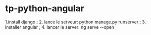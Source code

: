 # tp-python-angular
1.install django ; 
2. lance le serveur: python manage.py runserver ; 
3. installer angular ; 
4. lancer le server: ng serve --open
